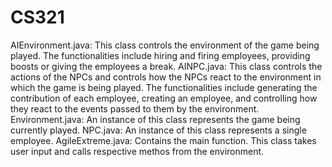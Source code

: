 # CS321
AIEnvironment.java: This class controls the environment of the game being played. The functionalities include hiring and firing employees, providing boosts or giving the employees a break.
AINPC.java: This class controls the actions of the NPCs and controls how the NPCs react to the environment in which the game is being played. The functionalities include generating the contribution of each employee, creating an employee, and controlling how they react to the events passed to them by the environment.
Environment.java: An instance of this class represents the game being currently played.
NPC.java: An instance of this class represents a single employee. 
AgileExtreme.java: Contains the main function. This class takes user input and calls respective methos from the environment.


